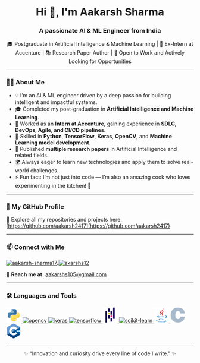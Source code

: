 <h1 align="center">Hi 👋, I'm Aakarsh Sharma</h1>
<h3 align="center">A passionate AI & ML Engineer from India</h3>

<p align="center">
🎓 Postgraduate in Artificial Intelligence & Machine Learning | 💼 Ex-Intern at Accenture | 📚 Research Paper Author | 🚀 Open to Work and Actively Looking for Opportunities
</p>

---

### 👨‍💻 About Me

- 💡 I’m an AI & ML engineer driven by a deep passion for building intelligent and impactful systems.  
- 🎓 Completed my post-graduation in **Artificial Intelligence and Machine Learning**.  
- 💼 Worked as an **Intern at Accenture**, gaining experience in **SDLC, DevOps, Agile, and CI/CD pipelines**.  
- 🧠 Skilled in **Python**, **TensorFlow**, **Keras**, **OpenCV**, and **Machine Learning model development**.  
- 📝 Published **multiple research papers** in Artificial Intelligence and related fields.  
- 🌍 Always eager to learn new technologies and apply them to solve real-world challenges.  
- ⚡ Fun fact: I’m not just into code — I’m also an amazing cook who loves experimenting in the kitchen! 🍳  

---

### 📂 My GitHub Profile

🔗 Explore all my repositories and projects here: [https://github.com/aakarsh2417](https://github.com/aakarsh2417)

---

### 📫 Connect with Me

<p align="left">
<a href="https://linkedin.com/in/aakarsh-sharma17" target="blank">
  <img align="center" src="https://raw.githubusercontent.com/rahuldkjain/github-profile-readme-generator/master/src/images/icons/Social/linked-in-alt.svg" alt="aakarsh-sharma17" height="30" width="40" />
</a>
<a href="https://instagram.com/akarshs12" target="blank">
  <img align="center" src="https://raw.githubusercontent.com/rahuldkjain/github-profile-readme-generator/master/src/images/icons/Social/instagram.svg" alt="akarshs12" height="30" width="40" />
</a>
</p>

📧 **Reach me at:** [aakarshs105@gmail.com](mailto:aakarshs105@gmail.com)

---

### 🛠️ Languages and Tools

<p align="left">
<a href="https://www.python.org" target="_blank" rel="noreferrer">
  <img src="https://raw.githubusercontent.com/devicons/devicon/master/icons/python/python-original.svg" alt="python" width="40" height="40"/>
</a>
<a href="https://opencv.org/" target="_blank" rel="noreferrer">
  <img src="https://www.vectorlogo.zone/logos/opencv/opencv-icon.svg" alt="opencv" width="40" height="40"/>
</a>
<a href="https://keras.io/" target="_blank" rel="noreferrer">
  <img src="https://upload.wikimedia.org/wikipedia/commons/a/ae/Keras_logo.svg" alt="keras" width="40" height="40"/>
</a>
<a href="https://www.tensorflow.org/" target="_blank" rel="noreferrer">
  <img src="https://upload.wikimedia.org/wikipedia/commons/2/2d/Tensorflow_logo.svg" alt="tensorflow" width="40" height="40"/>
</a>
<a href="https://pandas.pydata.org/" target="_blank" rel="noreferrer">
  <img src="https://raw.githubusercontent.com/devicons/devicon/master/icons/pandas/pandas-original.svg" alt="pandas" width="40" height="40"/>
</a>
<a href="https://scikit-learn.org/" target="_blank" rel="noreferrer">
  <img src="https://upload.wikimedia.org/wikipedia/commons/0/05/Scikit_learn_logo_small.svg" alt="scikit-learn" width="40" height="40"/>
</a>
<a href="https://www.java.com" target="_blank" rel="noreferrer">
  <img src="https://raw.githubusercontent.com/devicons/devicon/master/icons/java/java-original.svg" alt="java" width="40" height="40"/>
</a>
<a href="https://www.cprogramming.com/" target="_blank" rel="noreferrer">
  <img src="https://raw.githubusercontent.com/devicons/devicon/master/icons/c/c-original.svg" alt="c" width="40" height="40"/>
</a>
<a href="https://www.w3schools.com/cpp/" target="_blank" rel="noreferrer">
  <img src="https://raw.githubusercontent.com/devicons/devicon/master/icons/cplusplus/cplusplus-original.svg" alt="cpp" width="40" height="40"/>
</a>
</p>

---

<p align="center">✨ “Innovation and curiosity drive every line of code I write.” ✨</p>
